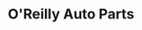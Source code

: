 ---
title: "O'Reilly Auto Parts"
url: /south-chicago-heights/oreilly-auto-parts/
shop: Autoteile
---